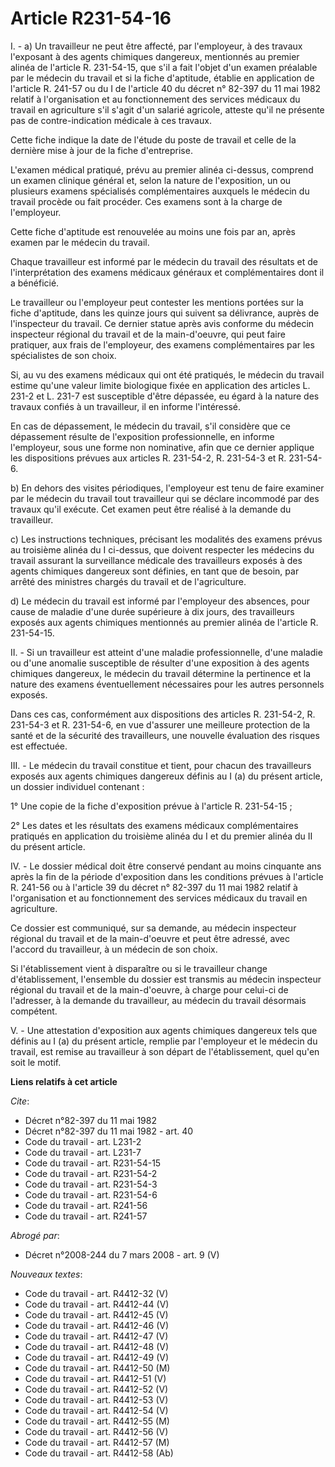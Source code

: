 # Article R231-54-16

I. - a) Un travailleur ne peut être affecté, par l'employeur, à des travaux l'exposant à des agents chimiques dangereux,
mentionnés au premier alinéa de l'article R. 231-54-15, que s'il a fait l'objet d'un examen préalable par le médecin du
travail et si la fiche d'aptitude, établie en application de l'article R. 241-57 ou du I de l'article 40 du décret n° 82-397
du 11 mai 1982 relatif à l'organisation et au fonctionnement des services médicaux du travail en agriculture s'il s'agit d'un
salarié agricole, atteste qu'il ne présente pas de contre-indication médicale à ces travaux.

Cette fiche indique la date de l'étude du poste de travail et celle de la dernière mise à jour de la fiche d'entreprise.

L'examen médical pratiqué, prévu au premier alinéa ci-dessus, comprend un examen clinique général et, selon la nature de
l'exposition, un ou plusieurs examens spécialisés complémentaires auxquels le médecin du travail procède ou fait procéder.
Ces examens sont à la charge de l'employeur.

Cette fiche d'aptitude est renouvelée au moins une fois par an, après examen par le médecin du travail.

Chaque travailleur est informé par le médecin du travail des résultats et de l'interprétation des examens médicaux généraux
et complémentaires dont il a bénéficié.

Le travailleur ou l'employeur peut contester les mentions portées sur la fiche d'aptitude, dans les quinze jours qui suivent
sa délivrance, auprès de l'inspecteur du travail. Ce dernier statue après avis conforme du médecin inspecteur régional du
travail et de la main-d'oeuvre, qui peut faire pratiquer, aux frais de l'employeur, des examens complémentaires par les
spécialistes de son choix.

Si, au vu des examens médicaux qui ont été pratiqués, le médecin du travail estime qu'une valeur limite biologique fixée en
application des articles L. 231-2 et L. 231-7 est susceptible d'être dépassée, eu égard à la nature des travaux confiés à un
travailleur, il en informe l'intéressé.

En cas de dépassement, le médecin du travail, s'il considère que ce dépassement résulte de l'exposition professionnelle, en
informe l'employeur, sous une forme non nominative, afin que ce dernier applique les dispositions prévues aux articles R.
231-54-2, R. 231-54-3 et R. 231-54-6.

b) En dehors des visites périodiques, l'employeur est tenu de faire examiner par le médecin du travail tout travailleur qui
se déclare incommodé par des travaux qu'il exécute. Cet examen peut être réalisé à la demande du travailleur.

c) Les instructions techniques, précisant les modalités des examens prévus au troisième alinéa du I ci-dessus, que doivent
respecter les médecins du travail assurant la surveillance médicale des travailleurs exposés à des agents chimiques dangereux
sont définies, en tant que de besoin, par arrêté des ministres chargés du travail et de l'agriculture.

d) Le médecin du travail est informé par l'employeur des absences, pour cause de maladie d'une durée supérieure à dix jours,
des travailleurs exposés aux agents chimiques mentionnés au premier alinéa de l'article R. 231-54-15.

II. - Si un travailleur est atteint d'une maladie professionnelle, d'une maladie ou d'une anomalie susceptible de résulter
d'une exposition à des agents chimiques dangereux, le médecin du travail détermine la pertinence et la nature des examens
éventuellement nécessaires pour les autres personnels exposés.

Dans ces cas, conformément aux dispositions des articles R. 231-54-2, R. 231-54-3 et R. 231-54-6, en vue d'assurer une
meilleure protection de la santé et de la sécurité des travailleurs, une nouvelle évaluation des risques est effectuée.

III. - Le médecin du travail constitue et tient, pour chacun des travailleurs exposés aux agents chimiques dangereux définis
au I (a) du présent article, un dossier individuel contenant :

1° Une copie de la fiche d'exposition prévue à l'article R. 231-54-15 ;

2° Les dates et les résultats des examens médicaux complémentaires pratiqués en application du troisième alinéa du I et du
premier alinéa du II du présent article.

IV. - Le dossier médical doit être conservé pendant au moins cinquante ans après la fin de la période d'exposition dans les
conditions prévues à l'article R. 241-56 ou à l'article 39 du décret n° 82-397 du 11 mai 1982 relatif à l'organisation et au
fonctionnement des services médicaux du travail en agriculture.

Ce dossier est communiqué, sur sa demande, au médecin inspecteur régional du travail et de la main-d'oeuvre et peut être
adressé, avec l'accord du travailleur, à un médecin de son choix.

Si l'établissement vient à disparaître ou si le travailleur change d'établissement, l'ensemble du dossier est transmis au
médecin inspecteur régional du travail et de la main-d'oeuvre, à charge pour celui-ci de l'adresser, à la demande du
travailleur, au médecin du travail désormais compétent.

V. - Une attestation d'exposition aux agents chimiques dangereux tels que définis au I (a) du présent article, remplie par
l'employeur et le médecin du travail, est remise au travailleur à son départ de l'établissement, quel qu'en soit le motif.

**Liens relatifs à cet article**

_Cite_:

  - Décret n°82-397 du 11 mai 1982
  - Décret n°82-397 du 11 mai 1982 - art. 40
  - Code du travail - art. L231-2
  - Code du travail - art. L231-7
  - Code du travail - art. R231-54-15
  - Code du travail - art. R231-54-2
  - Code du travail - art. R231-54-3
  - Code du travail - art. R231-54-6
  - Code du travail - art. R241-56
  - Code du travail - art. R241-57

_Abrogé par_:

  - Décret n°2008-244 du 7 mars 2008 - art. 9 (V)

_Nouveaux textes_:

  - Code du travail - art. R4412-32 (V)
  - Code du travail - art. R4412-44 (V)
  - Code du travail - art. R4412-45 (V)
  - Code du travail - art. R4412-46 (V)
  - Code du travail - art. R4412-47 (V)
  - Code du travail - art. R4412-48 (V)
  - Code du travail - art. R4412-49 (V)
  - Code du travail - art. R4412-50 (M)
  - Code du travail - art. R4412-51 (V)
  - Code du travail - art. R4412-52 (V)
  - Code du travail - art. R4412-53 (V)
  - Code du travail - art. R4412-54 (V)
  - Code du travail - art. R4412-55 (M)
  - Code du travail - art. R4412-56 (V)
  - Code du travail - art. R4412-57 (M)
  - Code du travail - art. R4412-58 (Ab)
